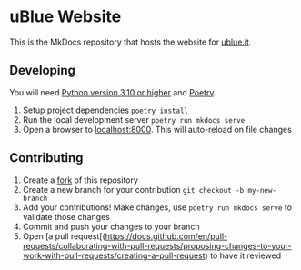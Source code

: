 # uBlue Website

This is the MkDocs repository that hosts the website for [ublue.it](https://ublue.it).

## Developing

You will need [Python version 3.10 or higher](https://www.python.org/downloads/) and [Poetry](https://python-poetry.org/docs/).

1. Setup project dependencies `poetry install`
2. Run the local development server `poetry run mkdocs serve`
3. Open a browser to [localhost:8000](http://localhost:8000). This will auto-reload on file changes

## Contributing

1. Create a [fork](https://docs.github.com/en/get-started/quickstart/fork-a-repo) of this repository
2. Create a new branch for your contribution `git checkout -b my-new-branch`
3. Add your contributions! Make changes, use `poetry run mkdocs serve` to validate those changes
4. Commit and push your changes to your branch
5. Open [a pull request[(https://docs.github.com/en/pull-requests/collaborating-with-pull-requests/proposing-changes-to-your-work-with-pull-requests/creating-a-pull-request) to have it reviewed
